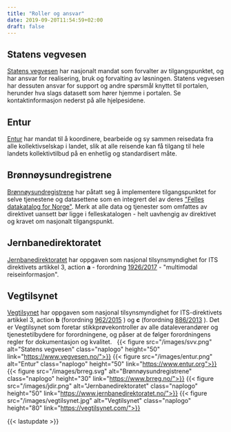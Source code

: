 ```yaml
---
title: "Roller og ansvar"
date: 2019-09-20T11:54:59+02:00
draft: false
---
```



## Statens vegvesen
[Statens vegvesen](https://www.vegvesen.no/) har nasjonalt mandat som forvalter av tilgangspunktet, og har ansvar for realisering, bruk og forvalting av løsningen. Statens vegvesen har dessuten ansvar for support og andre spørsmål knyttet til portalen, herunder hva slags datasett som hører hjemme i portalen. Se kontaktinformasjon nederst på alle hjelpesidene.

## Entur
[Entur](https://www.entur.org/) har mandat til å koordinere, bearbeide og sy sammen reisedata fra alle kollektivselskap i landet, slik at alle reisende kan få tilgang til hele landets kollektivtilbud på en enhetlig og standardisert måte.

## Brønnøysundregistrene
[Brønnøysundregistrene](https://www.brreg.no/) har påtatt seg å implementere tilgangspunktet for selve tjenestene og datasettene som en integrert del av deres ["Felles datakatalog for Norge"](https://fellesdatakatalog.brreg.no/). Merk at alle data og tjenester som omfattes av direktivet uansett bør ligge i felleskatalogen - helt uavhengig av direktivet og kravet om nasjonalt tilgangspunkt.

## Jernbanedirektoratet
[Jernbanedirektoratet](https://www.jernbanedirektoratet.no/) har oppgaven som nasjonal tilsynsmyndighet for ITS direktivets artikkel 3, action **a** -  forordning [1926/2017](https://europalov.no/rettsakt/rammeverk-for-iverksetting-av-intelligente-transportsystemer-innen-veitransport-utfyllende/id-10179)  - "multimodal reiseinformasjon".

## Vegtilsynet
[Vegtilsynet](https://vegtilsynet.com/) har oppgaven som nasjonal tilsynsmyndighet for ITS-direktivets artikkel 3, action **b** (forordning [962/2015](https://lovdata.no/dokument/SF/forskrift/2016-12-15-1600) ) og **c** (forordning [886/2013](https://lovdata.no/dokument/SF/forskrift/2015-12-16-1692) ). Det er Vegtilsynet som foretar stikkprøvekontroller av alle dataleverandører og tjenestetilbydere for forordningene, og påser at de følger forordningens regler for dokumentasjon og kvalitet.
 
{{< figure src="/images/svv.png" alt="Statens vegvesen"
    class="naplogo" height="50" link="https://www.vegvesen.no/">}}
{{< figure src="/images/entur.png" alt="Entur"
    class="naplogo" height="50" link="https://www.entur.org">}}
{{< figure src="/images/brreg.svg" alt="Brønnøysundregistrene"
    class="naplogo" height="30" link="https://www.brreg.no/">}}
{{< figure src="/images/jdir.png" alt="Jernbanedirektoratet"
        class="naplogo" height="50" link="https://www.jernbanedirektoratet.no/">}}
{{< figure src="/images/vegtilsynet.jpg" alt="Vegtilsynet"
        class="naplogo" height="80" link="https://vegtilsynet.com/">}}

{{< lastupdate >}}
